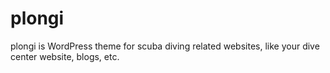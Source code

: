 # plongi
plongi is WordPress theme for scuba diving related websites, like your dive center website, blogs, etc.

